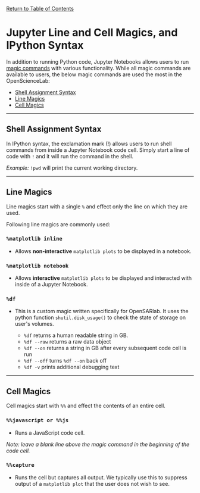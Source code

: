 [Return to Table of Contents](../user.md)

# **Jupyter Line and Cell Magics, and IPython Syntax**

In addition to running Python code, Jupyter Notebooks allows users to run [magic commands](https://ipython.readthedocs.io/en/stable/interactive/magics.html) with various functionality. While all magic commands are available to users, the below magic commands are used the most in the OpenScienceLab:

- [Shell Assignment Syntax](#shell-assignment-syntax)
- [Line Magics](#)
- [Cell Magics](#)

---

<!-- ## IPython Shell Assignment with `!` -->
## **Shell Assignment Syntax** 

In IPython syntax, the exclamation mark (!) allows users to run shell commands from inside a Jupyter Notebook code cell.
Simply start a line of code with `!` and it will run the command in the shell. 

*Example:* ```!pwd``` will print the current working directory.

---

## Line Magics

Line magics start with a single `%` and effect only the line on which they are used. 

Following line magics are commonly used:

### `%matplotlib inline`
- Allows **non-interactive** `matplotlib plots` to be displayed in a notebook.

### `%matplotlib notebook`
- Allows **interactive** `matplotlib plots` to be displayed and interacted with inside of a Jupyter Notebook. 

### `%df`
- This is a custom magic written specifically for OpenSARlab. It uses the python function `shutil.disk_usage()` to check the state of storage on user's volumes. 

    - `%df` returns a human readable string in GB. 
    - `%df --raw` returns a raw data object
    - `%df --on` returns a string in GB after every subsequent code cell is run
    - `%df --off` turns `%df --on` back off
    - `%df -v` prints additional debugging text 

---

## Cell Magics

Cell magics start with `%%` and effect the contents of an entire cell. 

### `%%javascript or %%js`
- Runs a JavaScript code cell. 

*Note: leave a blank line above the magic command in the beginning of the code cell.*

### `%%capture`
- Runs the cell but captures all output. We typically use this to suppress output of a `matplotlib plot` that the user does not wish to see. 